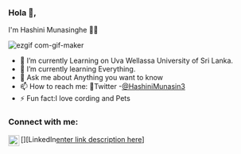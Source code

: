 ### Hola 🙌, 
I'm Hashini Munasinghe 👩‍💻


![ezgif com-gif-maker](https://user-images.githubusercontent.com/52965775/103438665-1734c000-4c5b-11eb-9af2-a37a9229d132.gif)

- 🔭 I’m currently Learning on Uva Wellassa University of Sri Lanka.  
- 🌱 I’m currently learning Everything.
- 💬 Ask me about Anything you want to know
- 📫 How to reach me:  📌Twitter -[@HashiniMunasin3](https://mobile.twitter.com/HashiniMunasin3)
- ⚡ Fun fact:I love cording and Pets

### Connect with me:

[<img align="left" alt="Johannes Milke | LinkedIn" width="22px" src="https://cdn.jsdelivr.net/npm/simple-icons@v3/icons/linkedin.svg" />][LinkedIn[enter link description here](https://www.linkedin.com/in/hashini-munasinghe-37a42a1a8/)]
